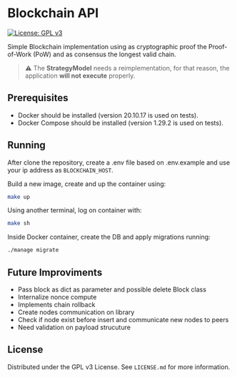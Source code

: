 # Blockchain API
[![License: GPL v3](https://img.shields.io/badge/License-GPLv3-blue.svg)](https://www.gnu.org/licenses/gpl-3.0)

Simple Blockchain implementation using as cryptographic proof the Proof-of-Work (PoW) and as consensus the longest valid chain.
> :warning: The **StrategyModel** needs a reimplementation, for that reason, the application **will not execute** properly.

## Prerequisites
   - Docker should be installed (version 20.10.17 is used on tests).
   - Docker Compose should be installed (version 1.29.2 is used on tests).

## Running

After clone the repository, create a .env file based on .env.example and use your ip address as `BLOCKCHAIN_HOST`.

Build a new image, create and up the container using:
```bash
make up
```

Using another terminal, log on container with:
```bash
make sh
```

Inside Docker container, create the DB and apply migrations running:
```bash
./manage migrate
```

## Future Improviments
   - Pass block as dict as parameter and possible delete Block class
   - Internalize nonce compute
   - Implements chain rollback
   - Create nodes communication on library
   - Check if node exist before insert and communicate new nodes to peers
   - Need validation on payload strucuture

## License
Distributed under the GPL v3 License. See `LICENSE.md` for more information.

